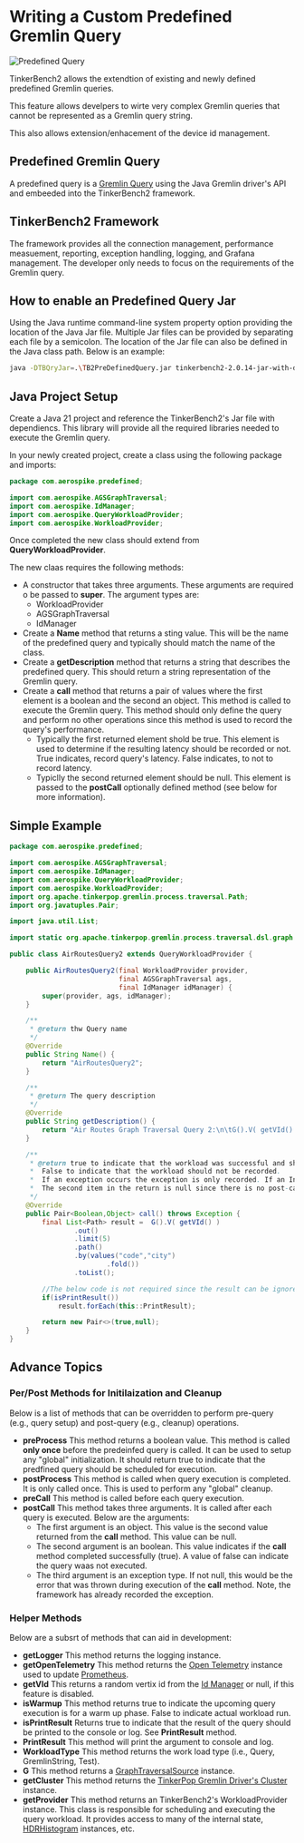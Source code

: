 # Writing a Custom Predefined Gremlin Query

![Predefined Query](media/Gremlin%20Query%20Diagram%20for%20Tinkerbench.png)

TinkerBench2 allows the extendtion of existing and newly defined predefined Gremlin queries.

This feature allows develpers to wirte very complex Gremlin queries that cannot be represented as a Gremlin query string.

This also allows extension/enhacement of the device id management.

## Predefined Gremlin Query

A predefined query is a [Gremlin Query](https://tinkerpop.apache.org/gremlin.html) using the Java Gremlin driver's API and embeeded into the TinkerBench2 framework.

## TinkerBench2 Framework

The framework provides all the connection management, performance measuement, reporting, exception handling, logging, and Grafana management. The developer only needs to focus on the requirements of the Gremlin query.

## How to enable an Predefined Query Jar

Using the Java runtime command-line system property option providing the location of the Java Jar file. Multiple Jar files can be provided by separating each file by a semicolon. The location of the Jar file can also be defined in the Java class path. Below is an example:

```bash
java -DTBQryJar=.\TB2PreDefinedQuery.jar tinkerbench2-2.0.14-jar-with-dependencies.jar
```

## Java Project Setup

Create a Java 21 project and reference the TinkerBench2's Jar file with dependiencs. This library will provide all the required libraries needed to execute the Gremlin query.

In your newly created project, create a class using the following package and imports:

```java
package com.aerospike.predefined;

import com.aerospike.AGSGraphTraversal;
import com.aerospike.IdManager;
import com.aerospike.QueryWorkloadProvider;
import com.aerospike.WorkloadProvider;
```

Once completed the new class should extend from **QueryWorkloadProvider**.

The new claas requires the following methods:

- A constructor that takes three arguments. These arguments are required o be passed to **super**. The argument types are:
  - WorkloadProvider
  - AGSGraphTraversal
  - IdManager
- Create a **Name** method that returns a sting value. This will be the name of the predefined query and typically should match the name of the class.
- Create a **getDescription** method that returns a string that describes the predefined query. This should return a string representation of the Gremlin query.
- Create a **call** method that returns a pair of values where the first element is a boolean and the second an object. This method is called to execute the Gremlin query. This method should only define the query and perform no other operations since this method is used to record the query's performance.
  - Typically the first returned element shold be true. This element is used to determine if the resulting latency should be recorded or not. True indicates, record query's latency. False indicates, to not to record latency.
  - Typiclly the second returned element should be null. This element is passed to the **postCall** optionally defined method (see below for more information).

## Simple Example

```java
package com.aerospike.predefined;

import com.aerospike.AGSGraphTraversal;
import com.aerospike.IdManager;
import com.aerospike.QueryWorkloadProvider;
import com.aerospike.WorkloadProvider;
import org.apache.tinkerpop.gremlin.process.traversal.Path;
import org.javatuples.Pair;

import java.util.List;

import static org.apache.tinkerpop.gremlin.process.traversal.dsl.graph.__.values;

public class AirRoutesQuery2 extends QueryWorkloadProvider {

    public AirRoutesQuery2(final WorkloadProvider provider,
                           final AGSGraphTraversal ags,
                           final IdManager idManager) {
        super(provider, ags, idManager);
    }

    /**
     * @return thw Query name
     */
    @Override
    public String Name() {
        return "AirRoutesQuery2";
    }

    /**
     * @return The query description
     */
    @Override
    public String getDescription() {
        return "Air Routes Graph Traversal Query 2:\n\tG().V( getVId() ).out().limit(5).path().by(values(\"code\",\"city\").fold()).toList();";
    }

    /**
     * @return true to indicate that the workload was successful and should be recorded.
     *  False to indicate that the workload should not be recorded.
     *  If an exception occurs the exception is only recorded. If an InterruptedException occurs, this is treated like a false return.
     *  The second item in the return is null since there is no post-call processing required.
     */
    @Override
    public Pair<Boolean,Object> call() throws Exception {
        final List<Path> result =  G().V( getVId() )
                .out()
                .limit(5)
                .path()
                .by(values("code","city")
                        .fold())
                .toList();

        //The below code is not required since the result can be ignored.
        if(isPrintResult())
            result.forEach(this::PrintResult);

        return new Pair<>(true,null);
    }
}
```

## Advance Topics

### Per/Post Methods for Initilaization and Cleanup

Below is a list of methods that can be overridden to perform pre-query (e.g., query setup) and post-query (e.g., cleanup) operations.

- **preProcess** This method returns a boolean value. This method is called **only once** before the predeinfed query is called. It can be used to setup any "global" initialization. It should return true to indicate that the predfined query should be scheduled for execution.
- **postProcess** This method is called when query execution is completed. It is only called once. This is used to perform any "global" cleanup.
- **preCall** This method is called before each query execution.
- **postCall** This method takes three arguments. It is called after each query is executed. Below are the arguments:
  - The first argument is an object. This value is the second value returned from the **call** method. This value can be null.
  - The second argument is an boolean. This value indicates if the **call** method completed successfully (true). A value of false can indicate the query waas not executed.
  - The third argument is an exception type. If not null, this would be the error that was thrown during execution of the **call** method. Note, the framework has already recorded the exception.

### Helper Methods

Below are a subsrt of methods that can aid in development:

- **getLogger** This method returns the logging instance.
- **getOpenTelemetry** This method returns the [Open Telemetry](https://opentelemetry.io/docs/languages/java/) instance used to update [Prometheus](https://opentelemetry.io/blog/2024/prom-and-otel/).
- **getVId** This returns a random vertix id from the [Id Manager](./vertex_id_manager.md) or null, if this feature is disabled.
- **isWarmup** This method returns true to indicate the upcoming query execution is for a warm up phase. False to indicate actual workload run.
- **isPrintResult** Returns true to indicate that the result of the query should be printed to the console or log. See **PrintResult** method.
- **PrintResult** This method will print the argument to console and log.
- **WorkloadType** This method returns the work load type (i.e., Query, GremlinString, Test).
- **G** This method returns a [GraphTraversalSource](https://tinkerpop.apache.org/javadocs/current/core/org/apache/tinkerpop/gremlin/process/traversal/dsl/graph/GraphTraversalSource.html) instance.
- **getCluster** This method returns the [TinkerPop Gremlin Driver's Cluster](https://tinkerpop.apache.org/javadocs/current/core/org/apache/tinkerpop/gremlin/driver/Cluster.html) instance.
- **getProvider** This method returns an TinkerBench2's WorkloadProvider instance. This class is responsible for scheduling and executing the query workload. It provides access to many of the internal state, [HDRHistogram](https://github.com/HdrHistogram/HdrHistogram) instances, etc.
